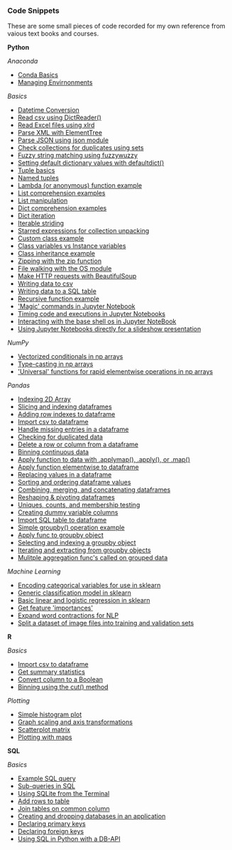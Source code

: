 ### Code Snippets
These are some small pieces of code recorded for my own reference from vaious text books and courses.

**Python**

_Anaconda_
 * [Conda Basics](https://github.com/tttgm/code-snippets/blob/master/Anaconda/conda_basics.py)
 * [Managing Envirnonments](https://github.com/tttgm/code-snippets/blob/master/Anaconda/managing_environments.py)

_Basics_
 * [Datetime Conversion](https://github.com/tttgm/code-snippets/blob/master/python-basics/datetime_conversion.py)
 * [Read csv using DictReader()](https://github.com/tttgm/code-snippets/blob/master/python-basics/read_csv_to_dict.py)
 * [Read Excel files using xlrd](https://github.com/tttgm/code-snippets/blob/master/python-basics/read_excel_with_xlrd.py)
 * [Parse XML with ElementTree](https://github.com/tttgm/code-snippets/blob/master/python-basics/read_xml_with_elementtree.py)
 * [Parse JSON using json module](https://github.com/tttgm/code-snippets/blob/master/python-basics/read_json.py)
 * [Check collections for duplicates using sets](https://github.com/tttgm/code-snippets/blob/master/python-basics/checking_for_duplicates.py)
 * [Fuzzy string matching using fuzzywuzzy](https://github.com/tttgm/code-snippets/blob/master/python-basics/fuzzy_matching.py)
 * [Setting default dictionary values with defaultdict()](https://github.com/tttgm/code-snippets/blob/master/python-basics/default_dicts.py)
 * [Tuple basics](https://github.com/tttgm/code-snippets/blob/master/python-basics/tuple_basics.py)
 * [Named tuples](https://github.com/tttgm/code-snippets/blob/master/python-basics/named_tuples.py)
 * [Lambda (or anonymous) function example](https://github.com/tttgm/code-snippets/blob/master/python-basics/lambda_functions.py)
 * [List comprehension examples](https://github.com/tttgm/code-snippets/blob/master/python-basics/list_comprehensions.py)
 * [List manipulation](https://github.com/tttgm/code-snippets/blob/master/python-basics/list_manipulation.py)
 * [Dict comprehension examples](https://github.com/tttgm/code-snippets/blob/master/python-basics/dict_comprehension.py)
 * [Dict iteration](https://github.com/tttgm/code-snippets/blob/master/python-basics/dict_iteration.py)
 * [Iterable striding](https://github.com/tttgm/code-snippets/blob/master/python-basics/iterable_striding.py)
 * [Starred expressions for collection unpacking](https://github.com/tttgm/code-snippets/blob/master/python-basics/starred_expressions.py)
 * [Custom class example](https://github.com/tttgm/code-snippets/blob/master/python-basics/custom_class_example.py)
 * [Class variables vs Instance variables](https://github.com/tttgm/code-snippets/blob/master/python-basics/class_vs_instance_variables.py)
 * [Class inheritance example](https://github.com/tttgm/code-snippets/blob/master/python-basics/class_inheritance_example.py)
 * [Zipping with the zip function](https://github.com/tttgm/code-snippets/blob/master/python-basics/zip_function.py)
 * [File walking with the OS module](https://github.com/tttgm/code-snippets/blob/master/python-basics/file_walking_os_module.py)
 * [Make HTTP requests with BeautifulSoup](https://github.com/tttgm/code-snippets/blob/master/python-basics/http_requests_with_beautifulsoup.py)
 * [Writing data to csv](https://github.com/tttgm/code-snippets/blob/master/python-basics/writing_data_to_csv.py)
 * [Writing data to a SQL table](https://github.com/tttgm/code-snippets/blob/master/python-basics/writing_data_to_sql.py)
 * [Recursive function example](https://github.com/tttgm/code-snippets/blob/master/python-basics/recursive_function_example.py)
 * ['Magic' commands in Jupyter Notebook](https://github.com/tttgm/code-snippets/blob/master/python-basics/jupyter_magic_commands.py)
 * [Timing code and executions in Jupyter Notebooks](https://github.com/tttgm/code-snippets/blob/master/python-basics/timing_code.py)
 * [Interacting with the base shell os in Jupyter NoteBook](https://github.com/tttgm/code-snippets/blob/master/python-basics/interacting_with_os.py)
 * [Using Jupyter Notebooks directly for a slideshow presentation](https://github.com/tttgm/code-snippets/blob/master/python-basics/using_jupyter_for_slides.py)
 
_NumPy_
 * [Vectorized conditionals in np arrays](https://github.com/tttgm/code-snippets/blob/master/python-basics/conditionals_numpy.py)
 * [Type-casting in np arrays](https://github.com/tttgm/code-snippets/blob/master/python-basics/type_casting_in_numpy.py)
 * ['Universal' functions for rapid elementwise operations in np arrays](https://github.com/tttgm/code-snippets/blob/master/python-basics/universal_funcs_numpy.py)

_Pandas_
 * [Indexing 2D Array](https://github.com/tttgm/code-snippets/blob/master/pandas/indexing_pandas_array.py)
 * [Slicing and indexing dataframes](https://github.com/tttgm/code-snippets/blob/master/pandas/label_indexing_ix.py)
 * [Adding row indexes to dataframe](https://github.com/tttgm/code-snippets/blob/master/pandas/adding_row_indexes.py)
 * [Import csv to dataframe](https://github.com/tttgm/code-snippets/blob/master/pandas/csv_to_dataframe.py)
 * [Handle missing entries in a dataframe](https://github.com/tttgm/code-snippets/blob/master/pandas/handling_missing_data.py)
 * [Checking for duplicated data](https://github.com/tttgm/code-snippets/blob/master/pandas/duplicated_data.py)
 * [Delete a row or column from a dataframe](https://github.com/tttgm/code-snippets/blob/master/pandas/del_row_or_column.py)
 * [Binning continuous data](https://github.com/tttgm/code-snippets/blob/master/pandas/binning_in_pandas.py)
 * [Apply function to data with .applymap(), .apply(), or .map()](https://github.com/tttgm/code-snippets/blob/master/pandas/apply_func_with_applymap.py)
 * [Apply function elementwise to dataframe](https://github.com/tttgm/code-snippets/blob/master/pandas/function_mapping.py)
 * [Replacing values in a dataframe](https://github.com/tttgm/code-snippets/blob/master/pandas/replace_values.py)
 * [Sorting and ordering dataframe values](https://github.com/tttgm/code-snippets/blob/master/pandas/sorting_and_ordering.py)
 * [Combining, merging, and concatenating dataframes](https://github.com/tttgm/code-snippets/blob/master/pandas/combining_and_merging_dfs.py)
 * [Reshaping & pivoting dataframes](https://github.com/tttgm/code-snippets/blob/master/pandas/reshape_and_pivot.py)
 * [Uniques, counts, and membership testing](https://github.com/tttgm/code-snippets/blob/master/pandas/unique_counts_membership.py)
 * [Creating dummy variable columns](https://github.com/tttgm/code-snippets/blob/master/pandas/create_dummy_variables.py)
 * [Import SQL table to dataframe](https://github.com/tttgm/code-snippets/blob/master/pandas/sql-table_to_dataframe.py)
 * [Simple groupby() operation example](https://github.com/tttgm/code-snippets/blob/master/pandas/basic_groupby_operation.py)
 * [Apply func to groupby object](https://github.com/tttgm/code-snippets/blob/master/pandas/applying_to_groupby.py)
 * [Selecting and indexing a groupby object](https://github.com/tttgm/code-snippets/blob/master/pandas/indexing_and_selecting_groupbys.py)
 * [Iterating and extracting from groupby objects](https://github.com/tttgm/code-snippets/blob/master/pandas/iterating_groupby_objects.py)
 * [Mulitple aggregation func's called on grouped data](https://github.com/tttgm/code-snippets/blob/master/pandas/multiple_aggregation_functions.py)

_Machine Learning_
 * [Encoding categorical variables for use in sklearn](https://github.com/tttgm/code-snippets/blob/master/machine-learning/encode_variables.py)
 * [Generic classification model in sklearn](https://github.com/tttgm/code-snippets/blob/master/machine-learning/generic_classification_func_sklearn.py)
 * [Basic linear and logistic regression in sklearn](https://github.com/tttgm/code-snippets/blob/master/machine-learning/linear_logistic_regression.py)
 * [Get feature 'importances'](https://github.com/tttgm/code-snippets/blob/master/machine-learning/get_feature_importances.py)
 * [Expand word contractions for NLP](https://github.com/tttgm/code-snippets/blob/master/machine-learning/expanding_contractions.py)
 * [Split a dataset of image files into training and validation sets](https://github.com/tttgm/code-snippets/blob/master/machine-learning/split_image_dataset.py)

**R**

_Basics_
 * [Import csv to dataframe](https://github.com/tttgm/code-snippets/blob/master/R-basics/read_csv_r.py)
 * [Get summary statistics](https://github.com/tttgm/code-snippets/blob/master/R-basics/get_summary_stats.py)
 * [Convert column to a Boolean](https://github.com/tttgm/code-snippets/blob/master/R-basics/convert_col_to_boolean.py)
 * [Binning using the cut() method](https://github.com/tttgm/code-snippets/blob/master/R-basics/create_bins_with_cut.py)

_Plotting_
 * [Simple histogram plot](https://github.com/tttgm/code-snippets/blob/master/R-basics/basic_histogram.py)
 * [Graph scaling and axis transformations](https://github.com/tttgm/code-snippets/blob/master/R-basics/graph_scaling_r.py)
 * [Scatterplot matrix](https://github.com/tttgm/code-snippets/blob/master/R-basics/scatterplot_matrix.py)
 * [Plotting with maps](https://github.com/tttgm/code-snippets/blob/master/R-basics/plotting_with_maps.py)

**SQL**

_Basics_
 * [Example SQL query](https://github.com/tttgm/code-snippets/blob/master/SQL/example_sql_query.py)
 * [Sub-queries in SQL](https://github.com/tttgm/code-snippets/blob/master/SQL/subquery_sql_example.py)
 * [Using SQLite from the Terminal](https://github.com/tttgm/code-snippets/blob/master/SQL/sqlite_in_terminal.py)
 * [Add rows to table](https://github.com/tttgm/code-snippets/blob/master/SQL/add_rows_to_table_sql.py)
 * [Join tables on common column](https://github.com/tttgm/code-snippets/blob/master/SQL/join_tables_sql.py)
 * [Creating and dropping databases in an application](https://github.com/tttgm/code-snippets/blob/master/SQL/creating_and_dropping_databases.py)
 * [Declaring primary keys](https://github.com/tttgm/code-snippets/blob/master/SQL/declaring_primary_keys.py)
 * [Declaring foreign keys](https://github.com/tttgm/code-snippets/blob/master/SQL/declaring_relationships_between_tables.py)
 * [Using SQL in Python with a DB-API](https://github.com/tttgm/code-snippets/blob/master/SQL/using_database_APIs.py)
